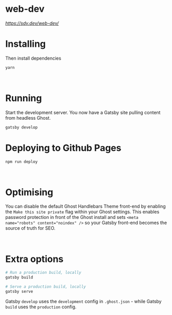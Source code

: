 # web-dev

*https://sdv.dev/web-dev/*

# Installing

Then install dependencies

```bash
yarn
```

&nbsp;

# Running

Start the development server. You now have a Gatsby site pulling content from headless Ghost.

```bash
gatsby develop
```

# Deploying to Github Pages

```bash
npm run deploy
```
&nbsp;

# Optimising

You can disable the default Ghost Handlebars Theme front-end by enabling the `Make this site private` flag within your Ghost settings. This enables password protection in front of the Ghost install and sets `<meta name="robots" content="noindex" />` so your Gatsby front-end becomes the source of truth for SEO.

&nbsp;

# Extra options

```bash
# Run a production build, locally
gatsby build

# Serve a production build, locally
gatsby serve
```

Gatsby `develop` uses the `development` config in `.ghost.json` - while Gatsby `build` uses the `production` config.
